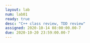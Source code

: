 ```yaml
---
layout: lab
num: lab01	
ready: true
desc: "C++ class review, TDD review"
assigned: 2020-10-14 08:00:00.00-7
due: 2020-10-20 23:59:00.00-7
---
```

